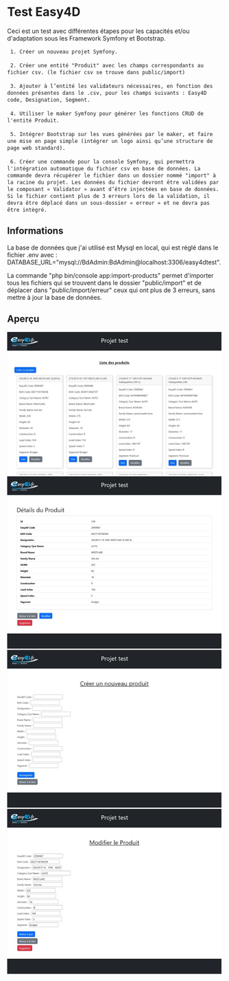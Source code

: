 # Test Easy4D

 Ceci est un test avec différentes étapes pour les capacités et/ou d'adaptation sous les Framework Symfony et Bootstrap.

     1. Créer un nouveau projet Symfony.

     2. Créer une entité "Produit" avec les champs correspondants au fichier csv. (le fichier csv se trouve dans public/import)

     3. Ajouter à l’entité les validateurs nécessaires, en fonction des données présentes dans le .csv, pour les champs suivants : Easy4D code, Designation, Segment.

     4. Utiliser le maker Symfony pour générer les fonctions CRUD de l'entité Produit.

     5. Intégrer Bootstrap sur les vues générées par le maker, et faire une mise en page simple (intégrer un logo ainsi qu’une structure de page web standard).

     6. Créer une commande pour la console Symfony, qui permettra l'intégration automatique du fichier csv en base de données. La commande devra récupérer le fichier dans un dossier nommé "import" à la racine du projet. Les données du fichier devront être validées par le composant « Validator » avant d’être injectées en base de données. Si le fichier contient plus de 3 erreurs lors de la validation, il devra être déplacé dans un sous-dossier « erreur » et ne devra pas être intègré. 

## Informations

La base de données que j'ai utilisé est Mysql en local, qui est réglé dans le fichier .env avec : DATABASE_URL="mysql://BdAdmin:BdAdmin@localhost:3306/easy4dtest".

La commande "php bin/console app:import-products" permet d'importer tous les fichiers qui se trouvent dans le dossier "public/import" et de déplacer dans 
"public/import/erreur" ceux qui ont plus de 3 erreurs, sans mettre à jour la base de données.

## Aperçu

<img src="imagesGit/racine.jpg" alt="Racine" width="500"/>
<img src="imagesGit/details.jpg" alt="Racine" width="500"/>
<img src="imagesGit/creer.jpg" alt="Racine" width="500"/>
<img src="imagesGit/modifier.jpg" alt="Racine" width="500"/>

